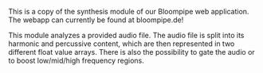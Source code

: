This is a copy of the synthesis module of our Bloompipe web application. The webapp can currently be found at bloompipe.de!

This module analyzes a provided audio file. The audio file is split into its harmonic and percussive content, 
which are then represented in two different float value arrays. There is also the possibility to gate the audio
or to boost low/mid/high frequency regions.

